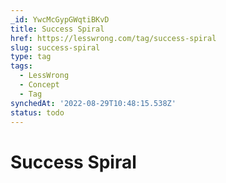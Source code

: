 ```yaml
---
_id: YwcMcGypGWqtiBKvD
title: Success Spiral
href: https://lesswrong.com/tag/success-spiral
slug: success-spiral
type: tag
tags:
  - LessWrong
  - Concept
  - Tag
synchedAt: '2022-08-29T10:48:15.538Z'
status: todo
---
```


# Success Spiral
